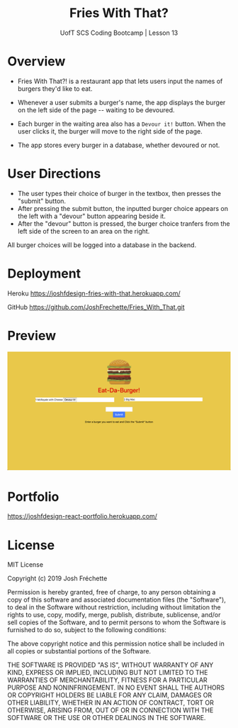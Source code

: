 <h1 align="center">Fries With That?</h1>
<p align="center">UofT SCS Coding Bootcamp | Lesson 13</p>

# Overview

* Fries With That?! is a restaurant app that lets users input the names of burgers they'd like to eat.

* Whenever a user submits a burger's name, the app displays the burger on the left side of the page -- waiting to be devoured.

* Each burger in the waiting area also has a `Devour it!` button. When the user clicks it, the burger will move to the right side of the page.

* The app stores every burger in a database, whether devoured or not.

# User Directions

- The user types their choice of burger in the textbox, then presses the "submit" button.
- After pressing the submit button, the inputted burger choice appears on the left with a "devour" button appearing beside it.
- After the "devour" button is pressed, the burger choice tranfers from the left side of the screen to an area on the right.

All burger choices will be logged into a database in the backend.

# Deployment

Heroku
https://joshfdesign-fries-with-that.herokuapp.com/

GitHub
https://github.com/JoshFrechette/Fries_With_That.git


# Preview

![Fries With That App](documentation/fries_with_that.png)

# Portfolio

https://joshfdesign-react-portfolio.herokuapp.com/

# License

MIT License

Copyright (c) 2019 Josh Fréchette

Permission is hereby granted, free of charge, to any person obtaining a copy
of this software and associated documentation files (the "Software"), to deal
in the Software without restriction, including without limitation the rights
to use, copy, modify, merge, publish, distribute, sublicense, and/or sell
copies of the Software, and to permit persons to whom the Software is
furnished to do so, subject to the following conditions:

The above copyright notice and this permission notice shall be included in all
copies or substantial portions of the Software.

THE SOFTWARE IS PROVIDED "AS IS", WITHOUT WARRANTY OF ANY KIND, EXPRESS OR
IMPLIED, INCLUDING BUT NOT LIMITED TO THE WARRANTIES OF MERCHANTABILITY,
FITNESS FOR A PARTICULAR PURPOSE AND NONINFRINGEMENT. IN NO EVENT SHALL THE
AUTHORS OR COPYRIGHT HOLDERS BE LIABLE FOR ANY CLAIM, DAMAGES OR OTHER
LIABILITY, WHETHER IN AN ACTION OF CONTRACT, TORT OR OTHERWISE, ARISING FROM,
OUT OF OR IN CONNECTION WITH THE SOFTWARE OR THE USE OR OTHER DEALINGS IN THE
SOFTWARE.

